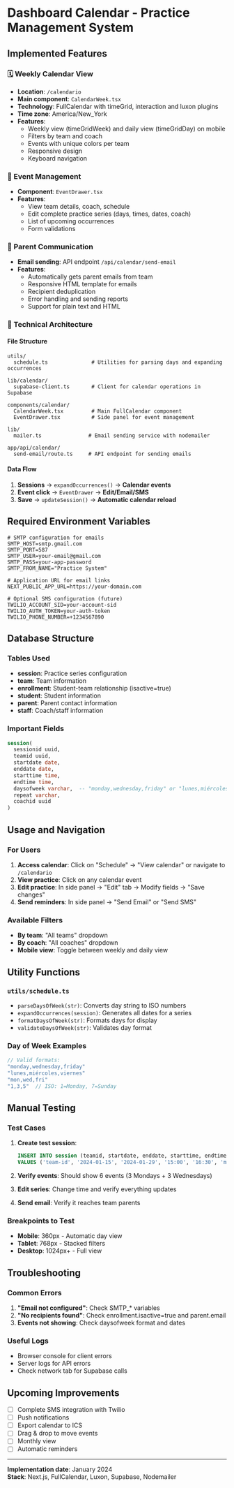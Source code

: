 # Dashboard Calendar - Practice Management System

## Implemented Features

### 🗓️ Weekly Calendar View
- **Location**: `/calendario`
- **Main component**: `CalendarWeek.tsx`
- **Technology**: FullCalendar with timeGrid, interaction and luxon plugins
- **Time zone**: America/New_York
- **Features**:
  - Weekly view (timeGridWeek) and daily view (timeGridDay) on mobile
  - Filters by team and coach
  - Events with unique colors per team
  - Responsive design
  - Keyboard navigation

### 📝 Event Management
- **Component**: `EventDrawer.tsx`
- **Features**:
  - View team details, coach, schedule
  - Edit complete practice series (days, times, dates, coach)
  - List of upcoming occurrences
  - Form validations

### 📧 Parent Communication
- **Email sending**: API endpoint `/api/calendar/send-email`
- **Features**:
  - Automatically gets parent emails from team
  - Responsive HTML template for emails
  - Recipient deduplication
  - Error handling and sending reports
  - Support for plain text and HTML

### 🔧 Technical Architecture

#### File Structure
```
utils/
  schedule.ts              # Utilities for parsing days and expanding occurrences

lib/calendar/
  supabase-client.ts       # Client for calendar operations in Supabase

components/calendar/
  CalendarWeek.tsx         # Main FullCalendar component
  EventDrawer.tsx          # Side panel for event management

lib/
  mailer.ts               # Email sending service with nodemailer

app/api/calendar/
  send-email/route.ts     # API endpoint for sending emails
```

#### Data Flow
1. **Sessions** → `expandOccurrences()` → **Calendar events**
2. **Event click** → `EventDrawer` → **Edit/Email/SMS**
3. **Save** → `updateSession()` → **Automatic calendar reload**

## Required Environment Variables

```env
# SMTP configuration for emails
SMTP_HOST=smtp.gmail.com
SMTP_PORT=587
SMTP_USER=your-email@gmail.com
SMTP_PASS=your-app-password
SMTP_FROM_NAME="Practice System"

# Application URL for email links
NEXT_PUBLIC_APP_URL=https://your-domain.com

# Optional SMS configuration (future)
TWILIO_ACCOUNT_SID=your-account-sid
TWILIO_AUTH_TOKEN=your-auth-token
TWILIO_PHONE_NUMBER=+1234567890
```

## Database Structure

### Tables Used
- **session**: Practice series configuration
- **team**: Team information
- **enrollment**: Student-team relationship (isactive=true)
- **student**: Student information
- **parent**: Parent contact information
- **staff**: Coach/staff information

### Important Fields
```sql
session(
  sessionid uuid,
  teamid uuid,
  startdate date,
  enddate date,
  starttime time,
  endtime time,
  daysofweek varchar,  -- "monday,wednesday,friday" or "lunes,miércoles,viernes"
  repeat varchar,
  coachid uuid
)
```

## Usage and Navigation

### For Users
1. **Access calendar**: Click on "Schedule" → "View calendar" or navigate to `/calendario`
2. **View practice**: Click on any calendar event
3. **Edit practice**: In side panel → "Edit" tab → Modify fields → "Save changes"
4. **Send reminders**: In side panel → "Send Email" or "Send SMS"

### Available Filters
- **By team**: "All teams" dropdown
- **By coach**: "All coaches" dropdown
- **Mobile view**: Toggle between weekly and daily view

## Utility Functions

### `utils/schedule.ts`
- `parseDaysOfWeek(str)`: Converts day string to ISO numbers
- `expandOccurrences(session)`: Generates all dates for a series
- `formatDaysOfWeek(str)`: Formats days for display
- `validateDaysOfWeek(str)`: Validates day format

### Day of Week Examples
```javascript
// Valid formats:
"monday,wednesday,friday"
"lunes,miércoles,viernes"  
"mon,wed,fri"
"1,3,5"  // ISO: 1=Monday, 7=Sunday
```

## Manual Testing

### Test Cases
1. **Create test session**:
   ```sql
   INSERT INTO session (teamid, startdate, enddate, starttime, endtime, daysofweek, repeat)
   VALUES ('team-id', '2024-01-15', '2024-01-29', '15:00', '16:30', 'monday,wednesday', 'weekly');
   ```

2. **Verify events**: Should show 6 events (3 Mondays + 3 Wednesdays)

3. **Edit series**: Change time and verify everything updates

4. **Send email**: Verify it reaches team parents

### Breakpoints to Test
- **Mobile**: 360px - Automatic day view
- **Tablet**: 768px - Stacked filters
- **Desktop**: 1024px+ - Full view

## Troubleshooting

### Common Errors
1. **"Email not configured"**: Check SMTP_* variables
2. **"No recipients found"**: Check enrollment.isactive=true and parent.email
3. **Events not showing**: Check daysofweek format and dates

### Useful Logs
- Browser console for client errors
- Server logs for API errors
- Check network tab for Supabase calls

## Upcoming Improvements
- [ ] Complete SMS integration with Twilio
- [ ] Push notifications
- [ ] Export calendar to ICS
- [ ] Drag & drop to move events
- [ ] Monthly view
- [ ] Automatic reminders

---
**Implementation date**: January 2024  
**Stack**: Next.js, FullCalendar, Luxon, Supabase, Nodemailer
